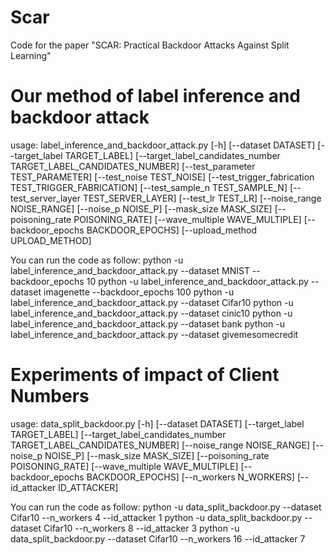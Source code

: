 # Scar
Code for the paper "SCAR: Practical Backdoor Attacks Against Split Learning"

# Our method of label inference and backdoor attack

usage: label_inference_and_backdoor_attack.py [-h] [--dataset DATASET]
                                              [--target_label TARGET_LABEL]
                                              [--target_label_candidates_number TARGET_LABEL_CANDIDATES_NUMBER]
                                              [--test_parameter TEST_PARAMETER]
                                              [--test_noise TEST_NOISE]
                                              [--test_trigger_fabrication TEST_TRIGGER_FABRICATION]
                                              [--test_sample_n TEST_SAMPLE_N]
                                              [--test_server_layer TEST_SERVER_LAYER]
                                              [--test_lr TEST_LR]
                                              [--noise_range NOISE_RANGE]
                                              [--noise_p NOISE_P]
                                              [--mask_size MASK_SIZE]
                                              [--poisoning_rate POISONING_RATE]
                                              [--wave_multiple WAVE_MULTIPLE]
                                              [--backdoor_epochs BACKDOOR_EPOCHS]
                                              [--upload_method UPLOAD_METHOD]

You can run the code as follow:
python -u label_inference_and_backdoor_attack.py --dataset MNIST --backdoor_epochs 10
python -u label_inference_and_backdoor_attack.py --dataset imagenette --backdoor_epochs 100
python -u label_inference_and_backdoor_attack.py --dataset Cifar10
python -u label_inference_and_backdoor_attack.py --dataset cinic10
python -u label_inference_and_backdoor_attack.py --dataset bank
python -u label_inference_and_backdoor_attack.py --dataset givemesomecredit

# Experiments of impact of Client Numbers

usage: data_split_backdoor.py [-h] [--dataset DATASET]
                              [--target_label TARGET_LABEL]
                              [--target_label_candidates_number TARGET_LABEL_CANDIDATES_NUMBER]
                              [--noise_range NOISE_RANGE] [--noise_p NOISE_P]
                              [--mask_size MASK_SIZE]
                              [--poisoning_rate POISONING_RATE]
                              [--wave_multiple WAVE_MULTIPLE]
                              [--backdoor_epochs BACKDOOR_EPOCHS]
                              [--n_workers N_WORKERS]
                              [--id_attacker ID_ATTACKER]
                       
You can run the code as follow:
python -u data_split_backdoor.py --dataset Cifar10 --n_workers 4 --id_attacker 1
python -u data_split_backdoor.py --dataset Cifar10 --n_workers 8 --id_attacker 3
python -u data_split_backdoor.py --dataset Cifar10 --n_workers 16 --id_attacker 7
